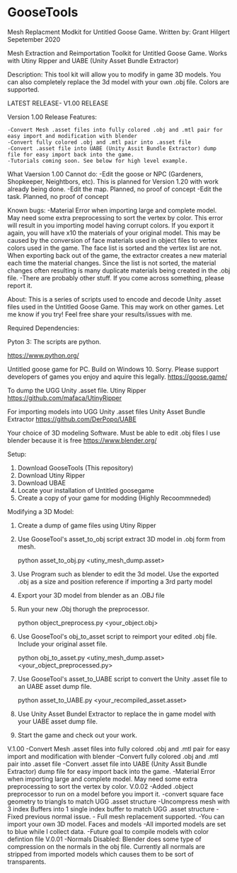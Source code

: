 # GooseTools
Mesh Replacment Modkit for Untitled Goose Game.
Written by: Grant Hilgert
Sepetember 2020


Mesh Extraction and Reimportation Toolkit for Untitled Goose Game.
Works with Utiny Ripper and UABE (Unity Asset Bundle Extractor)

Description: This tool kit will allow you to modify in game 3D models. You can also completely replace the 3d model with your own .obj file. Colors are supported. 


LATEST RELEASE- V1.00 RELEASE

Version 1.00 Release Features:

	-Convert Mesh .asset files into fully colored .obj and .mtl pair for easy import and modification with blender
	-Convert fully colored .obj and .mtl pair into .asset file
	-Convert .asset file into UABE (Unity Assit Bundle Extractor) dump file for easy import back into the game.
	-Tutorials coming soon. See below for high level example.

What Vaersion 1.00 Cannot do:
	-Edit the goose or NPC (Gardeners, Shopkeeper, Neightbors, etc). This is planned for Version 1.20 with work already being done.
	-Edit the map. Planned, no proof of concept
	-Edit the task. Planned, no proof of concept

Known bugs:
	-Material Error when importing large and complete model. May need some extra preprocessing to sort the vertex by color. This error will result in you importing model having corrupt colors. If you export it again, you will have x10 the materials of your original model. This may be caused by the conversion of face materials used in object files to vertex colors used in the game. The face list is sorted and the vertex list are not. When exporting back out of the game, the extractor creates a new material each time the material changes. Since the list is not sorted, the material changes often resulting is many duplicate materials being created in the .obj file.
	-There are probably other stuff. If you come across something, please report it.



About: This is a series of scripts used to encode and decode Unity .asset files used in the Untitled Goose Game.
This may work on other games. Let me know if you try! Feel free share your results/issues with me.





Required Dependencies:

Pyton 3: The scripts are python.

https://www.python.org/

Untitled goose game for PC. Build on Windows 10. Sorry. 
Please support developers of games you enjoy and aquire this legally.
https://goose.game/

To dump the UGG Unity .asset file.
Utiny Ripper
https://github.com/mafaca/UtinyRipper

For importing models into UGG Unity .asset files
Unity Asset Bundle Extractor
https://github.com/DerPopo/UABE

Your choice of 3D modeling Software. Must be able to edit .obj files
I use blender because it is free
https://www.blender.org/

Setup:

1) Download GooseTools (This repository)
2) Download Utiny Ripper
3) Download UBAE
3) Locate your installation of Untitled goosegame
4) Create a copy of your game for modding (Highly Recoommneded)



Modifying a 3D Model:


1) Create a dump of game files using Utiny Ripper

2) Use GooseTool's asset_to_obj script extract 3D model in .obj form from mesh. 

	python asset_to_obj.py <utiny_mesh_dump.asset>


3) Use Program such as blender to edit the 3d model. Use the exported .obj as a size and position reference if importing a 3rd party model

4) Export your 3D model from blender as an .OBJ file

5) Run your new .Obj thorugh the preprocessor.

	python object_preprocess.py <your_object.obj>

7) Use GooseTool's obj_to_asset script to reimport your edited .obj file. Include your original asset file.

	python obj_to_asset.py <utiny_mesh_dump.asset> <your_object_preprocessed.py>

8) Use GooseTool's asset_to_UABE script to convert the Unity .asset file to an UABE asset dump file.
	
	python asset_to_UABE.py <your_recompiled_asset.asset>

9) Use Unity Asset Bundel Extractor to replace the in game model with your UABE asset dump file.

10) Start the game and check out your work.




V.1.00
	-Convert Mesh .asset files into fully colored .obj and .mtl pair for easy import and modification with blender
	-Convert fully colored .obj and .mtl pair into .asset file
	-Convert .asset file into UABE (Unity Assit Bundle Extractor) dump file for easy import back into the game.
	-Material Error when importing large and complete model. May need some extra preprocessing to sort the vertex by color.
V.0.02
	-Added .object preprocessor to run on a model before you import it.
	-convert square face geometry to triangls to match UGG .asset structure
	-Uncompress mesh with 3 index Buffers into 1 single index buffer to match UGG .asset structure
	-Fixed previous normal issue.
	- Full mesh replacement supported. 
	-You can import your own 3D model. Faces and models 
	-All imported models are set to blue while I collect data.
	-Future goal to compile models with color defintion file
V.0.01
	-Normals Disabled: Blender does some type of compression on the normals in the obj file. 
	Currently all normals are stripped from imported models which causes them to be sort of transparents.
